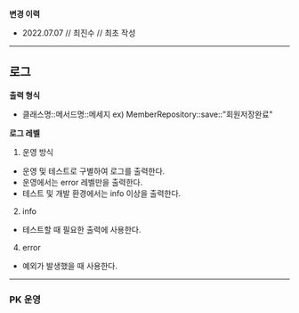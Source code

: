 **변경 이력**
- 2022.07.07 // 최진수 // 최초 작성


---

## 로그
**출력 형식**
- 클래스명::메서드명::메세지 ex) MemberRepository::save::"회원저장완료"

**로그 레벨**

1. 운영 방식
- 운영 및 테스트로 구별하여 로그를 출력한다.
- 운영에서는 error 레벨만을 출력한다. 
- 테스트 및 개발 환경에서는 info 이상을 출력한다. 

2. info
- 테스트할 때 필요한 출력에 사용한다. 

4. error
- 예외가 발생했을 때 사용한다. 

--- 

### PK 운영
